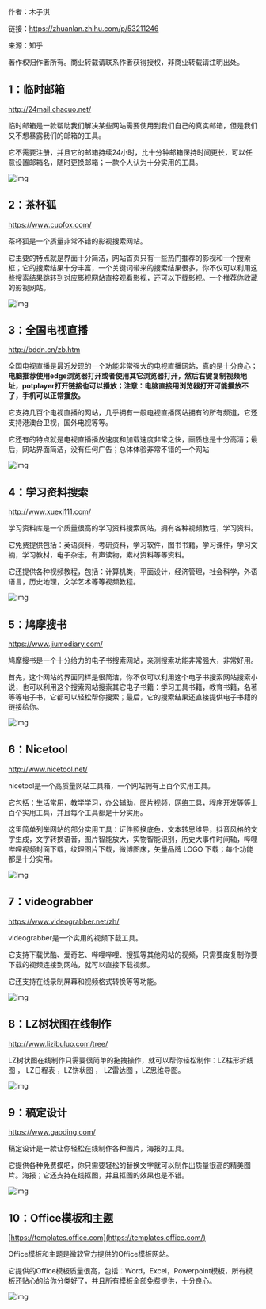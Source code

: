 作者：木子淇

链接：https://zhuanlan.zhihu.com/p/53211246

来源：知乎

著作权归作者所有。商业转载请联系作者获得授权，非商业转载请注明出处。

## **1：临时邮箱**

<http://24mail.chacuo.net/>

临时邮箱是一款帮助我们解决某些网站需要使用到我们自己的真实邮箱，但是我们又不想暴露我们的邮箱的工具。

它不需要注册，并且它的邮箱持续24小时，比十分钟邮箱保持时间更长，可以任意设置邮箱名，随时更换邮箱；一款个人认为十分实用的工具。

![img](https://ws2.sinaimg.cn/large/006tKfTcgy1g0r0gz876pj30go08e3z4.jpg)



## **2：茶杯狐**

<https://www.cupfox.com/>

茶杯狐是一个质量非常不错的影视搜索网站。

它主要的特点就是界面十分简洁，网站首页只有一些热门推荐的影视和一个搜索框；它的搜索结果十分丰富，一个关键词带来的搜索结果很多，你不仅可以利用这些搜索结果跳转到对应影视网站直接观看影视，还可以下载影视。一个推荐你收藏的影视网站。

![img](https://ws3.sinaimg.cn/large/006tKfTcgy1g0r0h08d2jj30go0a53yn.jpg)



## **3：全国电视直播**

<http://bddn.cn/zb.htm>

全国电视直播是最近发现的一个功能非常强大的电视直播网站，真的是十分良心；**电脑推荐使用edge浏览器打开或者使用其它浏览器打开，然后右键复制视频地址，potplayer打开链接也可以播放；注意：电脑直接用浏览器打开可能播放不了，手机可以正常播放。**

它支持几百个电视直播的网站，几乎拥有一般电视直播网站拥有的所有频道，它还支持港澳台卫视，国外电视等等。

它还有的特点就是电视直播播放速度和加载速度非常之快，画质也是十分高清；最后，网站界面简洁，没有任何广告；总体体验非常不错的一个网站

![img](https://ws3.sinaimg.cn/large/006tKfTcgy1g0r0h15m2xj30go0cygm9.jpg)



## **4：学习资料搜索**

<http://www.xuexi111.com/>

学习资料库是一个质量很高的学习资料搜索网站，拥有各种视频教程，学习资料。

它免费提供包括：英语资料，考研资料，学习软件，图书书籍，学习课件，学习文摘，学习教材，电子杂志，有声读物，素材资料等等资料。

它还提供各种视频教程，包括：计算机类，平面设计，经济管理，社会科学，外语语言，历史地理，文学艺术等等视频教程。

![img](https://ws4.sinaimg.cn/large/006tKfTcgy1g0r0h2mm0bj30go0bx760.jpg)



## **5：鸠摩搜书**

<https://www.jiumodiary.com/>

鸠摩搜书是一个十分给力的电子书搜索网站，亲测搜索功能非常强大，非常好用。

首先，这个网站的界面同样是很简洁，你不仅可以利用这个电子书搜索网站搜索小说，也可以利用这个搜索网站搜索其它电子书籍：学习工具书籍，教育书籍，名著等等电子书，它都可以轻松帮你搜索；最后，它的搜索结果还直接提供电子书籍的链接给你。

![img](https://ws2.sinaimg.cn/large/006tKfTcgy1g0r0h3hp91j30go092wek.jpg)



## **6：Nicetool**

<http://www.nicetool.net/>

nicetool是一个高质量网站工具箱，一个网站拥有上百个实用工具。

它包括：生活常用，教学学习，办公辅助，图片视频，网络工具，程序开发等等上百个实用工具，并且每个工具都是十分实用。

这里简单列举网站的部分实用工具：证件照换底色，文本转思维导，抖音风格的文字生成，文字转换语音，图片智能放大，实物智能识别，历史大事件时间轴，哔哩哔哩视频封面下载，纹理图片下载，微博图床，矢量品牌 LOGO 下载；每个功能都是十分实用。

![img](https://ws2.sinaimg.cn/large/006tKfTcgy1g0r0h4zxslj30go0bwt9g.jpg)



## **7：videograbber**

<https://www.videograbber.net/zh/>

videograbber是一个实用的视频下载工具。

它支持下载优酷、爱奇艺、哔哩哔哩、搜狐等其他网站的视频，只需要废复制你要下载的视频连接到网站，就可以直接下载视频。

它还支持在线录制屏幕和视频格式转换等等功能。

![img](https://ws4.sinaimg.cn/large/006tKfTcgy1g0r0h5tbrrj30go096dgc.jpg)



## **8：LZ树状图在线制作**

<http://www.lizibuluo.com/tree/>

LZ树状图在线制作只需要很简单的拖拽操作，就可以帮你轻松制作：LZ柱形折线图 ， LZ日程表 ，LZ饼状图 ， LZ雷达图 ，LZ思维导图。

![img](https://ws3.sinaimg.cn/large/006tKfTcgy1g0r0h6sbuqj30go09eaa8.jpg)



## **9：稿定设计**

<https://www.gaoding.com/>

稿定设计是一款让你轻松在线制作各种图片，海报的工具。

它提供各种免费摸吧，你只需要轻松的替换文字就可以制作出质量很高的精美图片。海报；它还支持在线抠图，并且抠图的效果也是不错。

![img](https://ws1.sinaimg.cn/large/006tKfTcgy1g0r0h7q191j30go09p0th.jpg)



## **10：Office模板和主题**

[https://templates.office.com](https://templates.office.com/)

Office模板和主题是微软官方提供的Office模板网站。

它提供的Office模板质量很高，包括：Word，Excel，Powerpoint模板，所有模板还贴心的给你分类好了，并且所有模板全部免费提供，十分良心。

![img](https://ws1.sinaimg.cn/large/006tKfTcgy1g0r0h86qlkj30go09emxp.jpg)